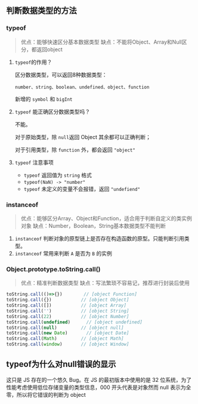 ## 判断数据类型的方法

### typeof

> 优点：能够快速区分基本数据类型 缺点：不能将Object、Array和Null区分，都返回object

1. `typeof`的作用？

   区分数据类型，可以返回8种数据类型：

   `number、string、boolean、undefined、object、function` 

   新增的 `symbol` 和 `bigInt`

2. `typeof` 能正确区分数据类型吗？

   不能。

   对于原始类型，除 `null`返回 Object 其余都可以正确判断；

   对于引用类型，除 `function` 外，都会返回 `"object"`

3. `typeof` 注意事项

   - `typeof` 返回值为 `string` 格式
   - `typeof(NaN) -> "number"`
   - `typeof` 未定义的变量不会报错，返回 `"undefiend"`

### instanceof

> 优点：能够区分Array、Object和Function，适合用于判断自定义的类实例对象 缺点：Number，Boolean，String基本数据类型不能判断

1. `instanceof` 判断对象的原型链上是否存在构造函数的原型。只能判断引用类型。
2. `instanceof` 常用来判断 `A` 是否为 `B` 的实例

### Object.prototype.toString.call()

> 优点：精准判断数据类型 缺点：写法繁琐不容易记，推荐进行封装后使用

```js
toString.call(()=>{})        // [object Function]
toString.call({})           // [object Object]
toString.call([])           // [object Array]
toString.call('')           // [object String]
toString.call(22)           // [object Number]
toString.call(undefined)      // [object undefined]
toString.call(null)         // [object null]
toString.call(new Date)       // [object Date]
toString.call(Math)         // [object Math]
toString.call(window)       // [object Window]
```



## typeof为什么对null错误的显示

这只是 JS 存在的一个悠久 Bug。在 JS 的最初版本中使用的是 32 位系统，为了性能考虑使用低位存储变量的类型信息，000 开头代表是对象然而 null 表示为全零，所以将它错误的判断为 object

